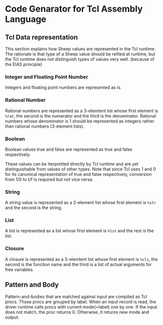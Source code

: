 # Code Genarator for Tcl Assembly Language #

## Tcl Data representation ##

This section explains how Sheep values are represented in the Tcl runtime.
The rationale is that type of a Sheep value should be reified at runtime, but
the Tcl runtime does not distinguish types of values very well. (because of the
EIAS principle)

### Integer and Floating Point Number ###

Integers and floating point numbers are represented as is.

### Rational Number ###

Rational numbers are represented as a 3-elemtent list whose first element is
`%rat`, the second is the numerator and the third is the denominator.
Rational numbers whose denominator is 1 should be represented as integers
rather than rational numbers (3-element lists).

### Boolean ###

Boolean values true and false are represented as true and false respectively.

These values can be iterpretted directly by Tcl runtime and are yet
distinguishable from values of other types.
Note that since Tcl uses 1 and 0 for its canonical representation of true and
false respectively, conversion from 1/0 to t/f is required but not vice versa.

### String ###

A string value is represented as a 2-element list whose first element is `%str`
and the second is the string.

### List ###

A list is represented as a list whose first element is `%lst` and the rest is
the list.

### Closure ###

A closure is represented as a 3-elemtent list whose first element is `%cls`,
the second is the function name and the third is a list of actual arguments for
free variables.

## Pattern and Body ##

Pattern-and-bodies that are matched against input are compiled as Tcl procs.
Those procs are grouped by label. When an input record is read, the driver
runtime calls procs with current mode(=label) one by one. If the input does
not match, the proc returns 0. Otherwise, it returns new mode and output.
